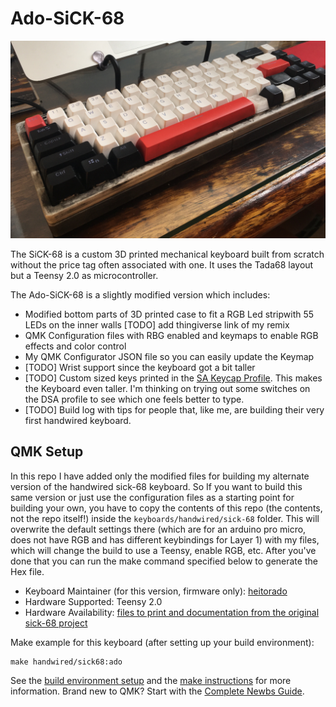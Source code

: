 # Ado-SiCK-68

![sick68](https://github.com/heitorado/ado-sick68/blob/main/build_log/a_keyboard_is_born.JPG?raw=true)

The SiCK-68 is a custom 3D printed mechanical keyboard built from scratch without the price tag often associated with one. It uses the Tada68 layout but a Teensy 2.0 as microcontroller.

The Ado-SiCK-68 is a slightly modified version which includes:
- Modified bottom parts of 3D printed case to fit a RGB Led stripwith 55 LEDs on the inner walls [TODO] add thingiverse link of my remix
- QMK Configuration files with RBG enabled and keymaps to enable RGB effects and color control
- My QMK Configurator JSON file so you can easily update the Keymap
- [TODO] Wrist support since the keyboard got a bit taller
- [TODO] Custom sized keys printed in the [SA Keycap Profile](https://i1.wp.com/thekeeblog.com/wp-content/uploads/2020/10/gtderEvan.png). This makes the Keyboard even taller. I'm thinking on trying out some switches on the DSA profile to see which one feels better to type.
- [TODO] Build log with tips for people that, like me, are building their very first handwired keyboard.

## QMK Setup
In this repo I have added only the modified files for building my alternate version of the handwired sick-68 keyboard. So If you want to build this same version or just use the configuration files as a starting point for building your own, you have to copy the contents of this repo (the contents, not the repo itself!) inside the `keyboards/handwired/sick-68` folder. This will overwrite the default settings there (which are for an arduino pro micro, does not have RGB and has different keybindings for Layer 1) with my files, which will change the build to use a Teensy, enable RGB, etc. After you've done that you can run the make command specified below to generate the Hex file.

* Keyboard Maintainer (for this version, firmware only): [heitorado](https://github.com/heitorado)
* Hardware Supported: Teensy 2.0
* Hardware Availability: [files to print and documentation from the original sick-68 project](https://www.thingiverse.com/thing:3478494)

Make example for this keyboard (after setting up your build environment):

    make handwired/sick68:ado

See the [build environment setup](https://docs.qmk.fm/#/getting_started_build_tools) and the [make instructions](https://docs.qmk.fm/#/getting_started_make_guide) for more information. Brand new to QMK? Start with the [Complete Newbs Guide](https://docs.qmk.fm/#/newbs).
